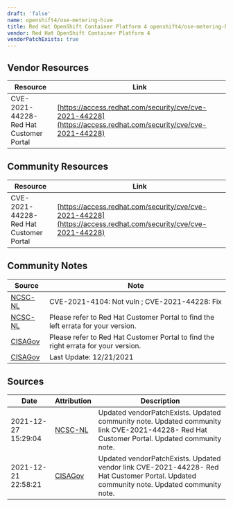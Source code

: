 ```yaml
---
draft: 'false'
name: openshift4/ose-metering-hive
title: Red Hat OpenShift Container Platform 4 openshift4/ose-metering-hive
vendor: Red Hat OpenShift Container Platform 4
vendorPatchExists: true
---
```


## Vendor Resources
| Resource | Link |
| --- | --- |
| CVE-2021-44228- Red Hat Customer Portal | [https://access.redhat.com/security/cve/cve-2021-44228](https://access.redhat.com/security/cve/cve-2021-44228) |

## Community Resources
| Resource | Link |
| --- | --- |
| CVE-2021-44228- Red Hat Customer Portal | [https://access.redhat.com/security/cve/cve-2021-44228](https://access.redhat.com/security/cve/cve-2021-44228) |

## Community Notes
| Source | Note |
| --- | --- |
| [NCSC-NL](https://github.com/NCSC-NL/log4shell/blob/main/software/README.md) | CVE-2021-4104: Not vuln ; CVE-2021-44228: Fix </ul> |
| [NCSC-NL](https://github.com/NCSC-NL/log4shell/blob/main/software/README.md) | Please refer to Red Hat Customer Portal to find the left errata for your version. |
| [CISAGov](https://raw.githubusercontent.com/cisagov/log4j-affected-db/develop/README.md) | Please refer to Red Hat Customer Portal to find the right errata for your version. |
| [CISAGov](https://raw.githubusercontent.com/cisagov/log4j-affected-db/develop/README.md) | Last Update: 12/21/2021 |

## Sources
| Date | Attribution | Description |
| --- | --- | --- |
| 2021-12-27 15:29:04 | [NCSC-NL](https://github.com/NCSC-NL/log4shell/blob/main/software/README.md) | Updated vendorPatchExists. Updated community note. Updated community link CVE-2021-44228- Red Hat Customer Portal. Updated community note.  |
| 2021-12-21 22:58:21 | [CISAGov](https://raw.githubusercontent.com/cisagov/log4j-affected-db/develop/README.md) | Updated vendorPatchExists. Updated vendor link CVE-2021-44228- Red Hat Customer Portal. Updated community note. Updated community note.  |
